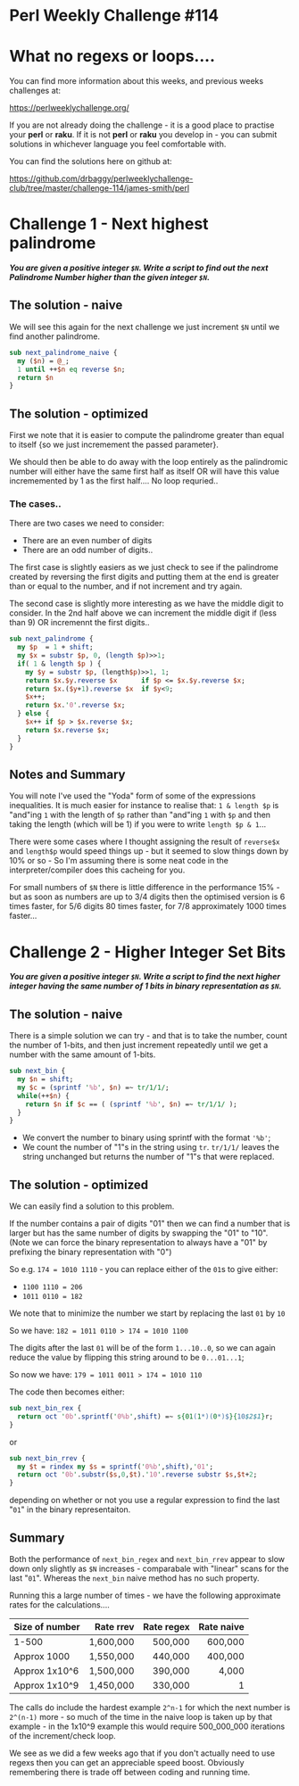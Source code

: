 # Perl Weekly Challenge #114

# What no regexs or loops....

You can find more information about this weeks, and previous weeks challenges at:

  https://perlweeklychallenge.org/

If you are not already doing the challenge - it is a good place to practise your
**perl** or **raku**. If it is not **perl** or **raku** you develop in - you can
submit solutions in whichever language you feel comfortable with.

You can find the solutions here on github at:

https://github.com/drbaggy/perlweeklychallenge-club/tree/master/challenge-114/james-smith/perl

# Challenge 1 - Next highest palindrome

***You are given a positive integer `$N`. Write a script to find out
the next Palindrome Number higher than the given integer `$N`.***

## The solution - naive

We will see this again for the next challenge we just increment `$N`
until we find another palindrome.

```perl
sub next_palindrome_naive {
  my ($n) = @_;
  1 until ++$n eq reverse $n;
  return $n
}
```

## The solution - optimized

First we note that it is easier to compute the palindrome greater than
equal to itself {so we just incremement the passed parameter}.

We should then be able to do away with the loop entirely as the
palindromic number will either have the same first half as itself OR
will have this value incrememented by 1 as the first half.... No loop
requried..

### The cases..

There are two cases we need to consider:

 * There are an even number of digits
 * There are an odd number of digits..

The first case is slightly easiers as we just check to see if the
palindrome created by reversing the first digits and putting them
at the end is greater than or equal to the number, and if not
increment and try again.

The second case is slightly more interesting as we have the middle
digit to consider. In the 2nd half above we can increment the middle
digit if (less than 9) OR incremennt the first digits..

```perl
sub next_palindrome {
  my $p  = 1 + shift;
  my $x = substr $p, 0, (length $p)>>1;
  if( 1 & length $p ) {
    my $y = substr $p, (length$p)>>1, 1;
    return $x.$y.reverse $x      if $p <= $x.$y.reverse $x;
    return $x.($y+1).reverse $x  if $y<9;
    $x++;
    return $x.'0'.reverse $x;
  } else {
    $x++ if $p > $x.reverse $x;
    return $x.reverse $x;
  }
}
```

## Notes and Summary

You will note I've used the "Yoda" form of some of the expressions
inequalities. It is much easier for instance to realise that:
`1 & length $p` is "and"ing `1` with the length of `$p` rather than
"and"ing `1` with `$p` and then taking the length (which will be 1) if
you were to write `length $p & 1`...

There were some cases where I thought assigning the result of
`reverse$x` and `length$p` would speed things up - but it seemed to
slow things down by 10% or so - So I'm assuming there is some neat
code in the interpreter/compiler does this cacheing for you.

For small numbers of `$N` there is little difference in the performance
15% - but as soon as numbers are up to 3/4 digits then the optimised
version is 6 times faster, for 5/6 digits 80 times faster, for 7/8
approximately 1000 times faster...

# Challenge 2 - Higher Integer Set Bits

***You are given a positive integer `$N`. Write a script to find
the next higher integer having the same number of 1 bits in binary
representation as `$N`.***


## The solution - naive

There is a simple solution we can try - and that is to take the number,
count the number of 1-bits, and then just increment repeatedly until we
get a number with the same amount of 1-bits.

```perl
sub next_bin {
  my $n = shift;
  my $c = (sprintf '%b', $n) =~ tr/1/1/;
  while(++$n) {
    return $n if $c == ( (sprintf '%b', $n) =~ tr/1/1/ );
  }
}
```

 * We convert the number to binary using sprintf with the format `'%b'`;
 * We count the number of "1"s in the string using `tr`. `tr/1/1/` leaves the string unchanged but returns the number of "1"s that were replaced.

## The solution - optimized

We can easily find a solution to this problem.

If the number contains a pair of digits "01" then we can find a number
that is larger but has the same number of digits by swapping the "01" to "10".
(Note we can force the binary representation to always have a "01" by prefixing
the binary representation with "0")

So e.g. `174 = 1010 1110` - you can replace either of the `01`s to give either:

 * `1100 1110 = 206`
 * `1011 0110 = 182`

We note that to minimize the number we start by replacing the last `01` by `10`

So we have: `182 = 1011 0110 > 174 = 1010 1100`

The digits after the last `01` will be of the form `1...10..0`, so we can again
reduce the value by flipping this string around to be `0...01...1`;

So now we have: `179 = 1011 0011 > 174 = 1010 110`

The code then becomes either:

```perl
sub next_bin_rex {
  return oct '0b'.sprintf('0%b',shift) =~ s{01(1*)(0*)$}{10$2$1}r;
}
```
or

```perl
sub next_bin_rrev {
  my $t = rindex my $s = sprintf('0%b',shift),'01';
  return oct '0b'.substr($s,0,$t).'10'.reverse substr $s,$t+2;
}
```

depending on whether or not you use a regular expression to find
the last "`01`" in the binary representaiton.

## Summary

Both the performance of `next_bin_regex` and `next_bin_rrev` appear
to slow down only slightly as `$N` increases - comparabale with 
"linear" scans for the last "`01`". Whereas the `next_bin` naive
method has no such property.

Running this a large number of times - we have the following
approximate rates for the calculations....

| Size of number | Rate rrev  | Rate regex | Rate naive |
| -------------- | ---------: | ---------: | ---------: |
| 1-500          |  1,600,000 |    500,000 |    600,000 |
| Approx 1000    |  1,550,000 |    440,000 |    400,000 |
| Approx 1x10^6  |  1,500,000 |    390,000 |      4,000 |
| Approx 1x10^9  |  1,450,000 |    330,000 |          1 |

The calls do include the hardest example `2^n-1` for which the next
number is `2^(n-1)` more - so much of the time in the naive loop is
taken up by that example - in the 1x10^9 example this would require
500_000_000 iterations of the increment/check loop.

We see as we did a few weeks ago that if you don't actually need to
use regexs then you can get an appreciable speed boost. Obviously
remembering there is trade off between coding and running time.
